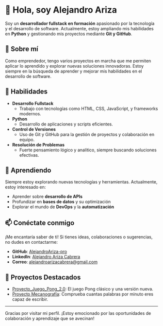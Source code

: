 # 👋 Hola, soy Alejandro Ariza  

Soy un **desarrollador fullstack en formación** apasionado por la tecnología y el desarrollo de software. Actualmente, estoy ampliando mis habilidades en **Python** y gestionando mis proyectos mediante **Git y GitHub**.  

## 🚀 Sobre mí  

Como emprendedor, tengo varios proyectos en marcha que me permiten aplicar lo aprendido y explorar nuevas soluciones innovadoras. Estoy siempre en la búsqueda de aprender y mejorar mis habilidades en el desarrollo de software.  

## 🔧 Habilidades  

- **Desarrollo Fullstack**  
  - Trabajo con tecnologías como HTML, CSS, JavaScript, y frameworks modernos.  
- **Python**  
  - Desarrollo de aplicaciones y scripts eficientes.  
- **Control de Versiones**  
  - Uso de Git y GitHub para la gestión de proyectos y colaboración en equipo.  
- **Resolución de Problemas**  
  - Fuerte pensamiento lógico y analítico, siempre buscando soluciones efectivas.  

## 🌱 Aprendiendo  

Siempre estoy explorando nuevas tecnologías y herramientas. Actualmente, estoy interesado en:  

- Aprender sobre **desarrollo de APIs**  
- Profundizar en **bases de datos** y su optimización  
- Explorar el mundo de **DevOps** y la **automatización**  

## 📫 Conéctate conmigo  

¡Me encantaría saber de ti! Si tienes ideas, colaboraciones o sugerencias, no dudes en contactarme:  

- **GitHub**: [AlejandroAriza-pro](https://github.com/AlejandroAriza-pro)  
- **LinkedIn**: [Alejandro Ariza Cabrera](https://www.linkedin.com/in/alejandro-ariza-cabrera-88237035/)  
- **Correo**: alejandroarizacabrera@gmail.com  

## 📀 Proyectos Destacados  

- [Proyecto_Juego_Pong_2.0](https://github.com/AlejandroAriza-pro/Pong_2.0): El juego Pong clásico y una versión nueva.  
- [Proyecto Mecanografía](https://github.com/AlejandroAriza-pro/Mecanograf-a): Comprueba cuantas palabras por minuto eres capaz de escribir.  

---  

Gracias por visitar mi perfil. ¡Estoy emocionado por las oportunidades de colaboración y aprendizaje que se avecinan!  
